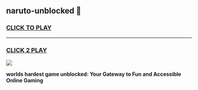 
## naruto-unblocked 👋
<h3>
<a href="https://premium.freeplayer.one?title=naruto-unblocked&ref=14F">CLICK TO PLAY</a></h3>
<hr>

<h3>
<a href="https://premium.freeplayer.one?title=naruto-unblocked&ref=14F">CLICK 2 PLAY</a>
  
</h3>

<a href="https://premium.freeplayer.one?title=naruto-unblocked&ref=12F/"><img src="https://clearcache.store/games.png"></a>


**worlds hardest game unblocked: Your Gateway to Fun and Accessible Online Gaming**
